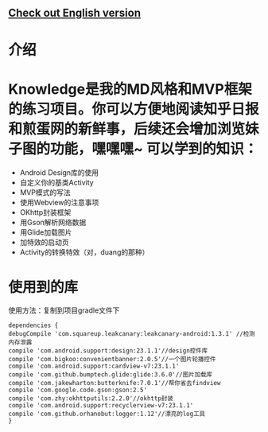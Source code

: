 [Check out English version](README.md)
--

介绍
===
Knowledge是我的MD风格和MVP框架的练习项目。你可以方便地阅读知乎日报和煎蛋网的新鲜事，后续还会增加浏览妹子图的功能，嘿嘿嘿~
可以学到的知识：
===
- Android Design库的使用
- 自定义你的基类Activity
- MVP模式的写法
- 使用Webview的注意事项
- OKhttp封装框架
- 用Gson解析网络数据
- 用Glide加载图片
- 加特效的启动页
- Activity的转换特效（对，duang的那种）

使用到的库
===
使用方法：复制到项目gradle文件下

    dependencies {
    debugCompile 'com.squareup.leakcanary:leakcanary-android:1.3.1' //检测内存泄露
    compile 'com.android.support:design:23.1.1'//design控件库
    compile 'com.bigkoo:convenientbanner:2.0.5'//一个图片轮播控件
    compile 'com.android.support:cardview-v7:23.1.1'
    compile 'com.github.bumptech.glide:glide:3.6.0'//图片加载库
    compile 'com.jakewharton:butterknife:7.0.1'//帮你省去findview
    compile 'com.google.code.gson:gson:2.5'
    compile 'com.zhy:okhttputils:2.2.0'//okhttp封装
    compile 'com.android.support:recyclerview-v7:23.1.1'
    compile 'com.github.orhanobut:logger:1.12'//漂亮的log工具
    }

